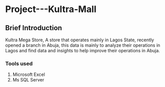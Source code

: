 # Project---Kultra-Mall

## Brief Introduction

Kultra Mega Store, A store that operates mainly in Lagos State, recently opened a branch in Abuja, this data is mainly to analyze their operations in Lagos and find data and insights to help improve their operations in Abuja.

### Tools used
1. Microsoft Excel
2. Ms SQL Server


